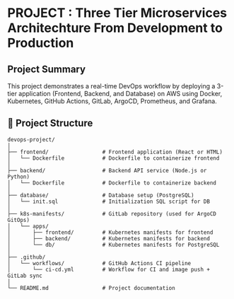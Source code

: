 # PROJECT : Three Tier Microservices Architechture From Development to Production

## Project Summary
This project demonstrates a real-time DevOps workflow by deploying a 3-tier application (Frontend, Backend, and Database) on AWS using Docker, Kubernetes, GitHub Actions, GitLab, ArgoCD, Prometheus, and Grafana.

## 📁 Project Structure

```text
devops-project/
│
├── frontend/                 # Frontend application (React or HTML)
│   └── Dockerfile            # Dockerfile to containerize frontend
│
├── backend/                  # Backend API service (Node.js or Python)
│   └── Dockerfile            # Dockerfile to containerize backend
│
├── database/                 # Database setup (PostgreSQL)
│   └── init.sql              # Initialization SQL script for DB
│
├── k8s-manifests/            # GitLab repository (used for ArgoCD GitOps)
│   └── apps/
│       ├── frontend/         # Kubernetes manifests for frontend
│       ├── backend/          # Kubernetes manifests for backend
│       └── db/               # Kubernetes manifests for PostgreSQL
│
├── .github/
│   └── workflows/            # GitHub Actions CI pipeline
│       └── ci-cd.yml         # Workflow for CI and image push + GitLab sync
│
└── README.md                 # Project documentation

